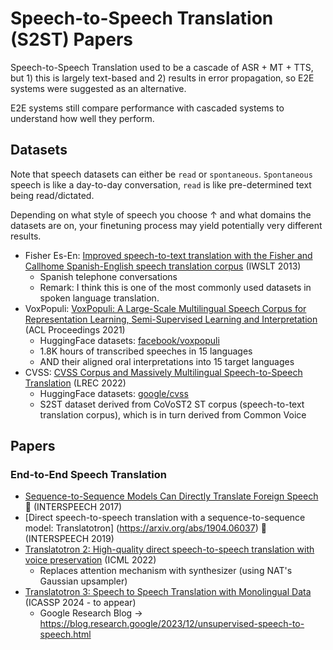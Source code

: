 # Speech-to-Speech Translation (S2ST) Papers

Speech-to-Speech Translation used to be a cascade of ASR + MT + TTS, but 1) this is largely text-based and 2) results in error propagation, so E2E systems were suggested as an alternative.

E2E systems still compare performance with cascaded systems to understand how well they perform.

## Datasets
Note that speech datasets can either be `read` or `spontaneous`. `Spontaneous` speech is like a day-to-day conversation, `read` is like pre-determined text being read/dictated.

Depending on what style of speech you choose &uarr; and what domains the datasets are on, your finetuning process may yield potentially very different results.

* Fisher Es-En: [Improved speech-to-text translation with the Fisher and Callhome Spanish-English speech translation corpus](https://aclanthology.org/2013.iwslt-papers.14/) (IWSLT 2013)
    * Spanish telephone conversations
    * Remark: I think this is one of the most commonly used datasets in spoken language translation.
* VoxPopuli: [VoxPopuli: A Large-Scale Multilingual Speech Corpus for Representation Learning, Semi-Supervised Learning and Interpretation](https://aclanthology.org/2021.acl-long.80/) (ACL Proceedings 2021)
    * HuggingFace datasets: [facebook/voxpopuli](https://huggingface.co/datasets/facebook/voxpopuli)
    * 1.8K hours of transcribed speeches in 15 languages
    * AND their aligned oral interpretations into 15 target languages
* CVSS: [CVSS Corpus and Massively Multilingual Speech-to-Speech Translation](http://www.lrec-conf.org/proceedings/lrec2022/pdf/2022.lrec-1.720.pdf) (LREC 2022)
    * HuggingFace datasets: [google/cvss](https://huggingface.co/datasets/google/cvss)
    * S2ST dataset derived from CoVoST2 ST corpus (speech-to-text translation corpus), which is in turn derived from Common Voice
 
## Papers
### End-to-End Speech Translation
* [Sequence-to-Sequence Models Can Directly Translate Foreign Speech](https://arxiv.org/abs/1703.08581) :stars: (INTERSPEECH 2017)
* [Direct speech-to-speech translation with a sequence-to-sequence model: Translatotron] (https://arxiv.org/abs/1904.06037) :stars: (INTERSPEECH 2019)
* [Translatotron 2: High-quality direct speech-to-speech translation with voice preservation](https://proceedings.mlr.press/v162/jia22b/jia22b.pdf) (ICML 2022)
    * Replaces attention mechanism with synthesizer (using NAT's Gaussian upsampler)
* [Translatotron 3: Speech to Speech Translation with Monolingual Data](https://arxiv.org/abs/2305.17547) (ICASSP 2024 - to appear)
    * Google Research Blog &rarr; https://blog.research.google/2023/12/unsupervised-speech-to-speech.html
